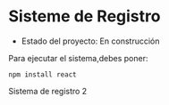 <h1>Sisteme de Registro</h1>

- Estado del proyecto: En construcción

Para ejecutar el sistema,debes poner:

```npm install react```

Sistema de registro 2
